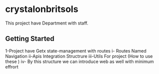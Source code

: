 # crystalonbritsols

This project have Department with staff.

## Getting Started

1-Project have Getx state-management with routes
  i- Routes Named Navigation 
  ii-Apis Integration Structrure
  iii-Utils For project (How to use these )
  iv- By this structure we can introduce web as well with minimum effrort
